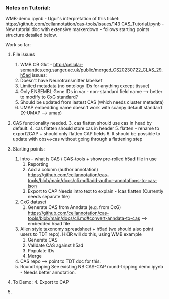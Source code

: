 ### Notes on Tutorial:

WMB-demo.ipynb - Ugur's interpretation of this ticket: https://github.com/cellannotation/cas-tools/issues/143
CAS_Tutorial.ipynb - New tutorial doc with extensive markerdown - follows starting points structure detailed below.

Work so far: 
1. File issues
   1. WMB CB Glut - http://cellular-semantics.cog.sanger.ac.uk/public/merged_CS20230722_CLAS_29.h5ad issues:
     1. Doesn't have Neurotransmitter labelset
     1. Limited metadata (no ontology IDs for anything except tissue)
     2. Only ENSEMBL Gene IDs in var - non-standard field name --> better to modify to CxG standard?
     3. Should be updated from lastest CAS (which needs cluster metadata)
     4. UMAP embedding name doesn't work with scanpy default standard (X-UMAP --> umap)
        
2. CAS functionality needed.
   3. cas flatten should use cas in head by default.
   4. cas flatten should store cas in header
   5. flatten - rename to export2CAP + should only flatten CAP fields
   6. It should be possible to update with obs<->cas without going through a flattening step

5. Starting points:
    1. Intro - what is CAS / CAS-tools + show pre-rolled h5ad file in use
         1. Reporting
         2. Add a column (author annotation) https://github.com/cellannotation/cas-tools/blob/main/docs/cli.md#add-author-annotations-to-cas-json
         3. Export to CAP Needs intro text to explain - !cas flatten (Currently needs separate file)
    3. CxG dataset
         1. Generate CAS from Anndata (e.g. from CxG) https://github.com/cellannotation/cas-tools/blob/main/docs/cli.md#convert-anndata-to-cas --> embedded h5ad file 
    2. Allen style taxonomy spreadsheet + h5ad (we should also point users to TDT repo). HKIR will do this, using WMB example
       1. Generate CAS
       2. Validate CAS against h5ad
       3. Populate IDs
       4. Merge
    4. CAS repo --> point to TDT doc for this.
    5. Roundtripping  See existing NB CAS-CAP round-tripping demo.ipynb - Needs better annotation.
    
   
6. To Demo:
   4.  Export to CAP

7. 